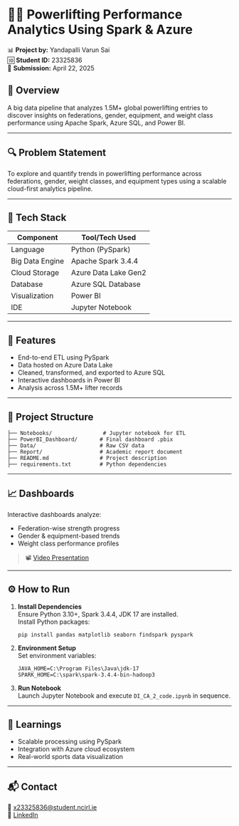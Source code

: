 
# 🏋️‍♂️ Powerlifting Performance Analytics Using Spark & Azure

📊 **Project by:** Yandapalli Varun Sai  
🆔 **Student ID:** 23325836  
📅 **Submission:** April 22, 2025

## 📌 Overview
A big data pipeline that analyzes 1.5M+ global powerlifting entries to discover insights on federations, gender, equipment, and weight class performance using Apache Spark, Azure SQL, and Power BI.

---

## 🔍 Problem Statement
To explore and quantify trends in powerlifting performance across federations, gender, weight classes, and equipment types using a scalable cloud-first analytics pipeline.

---

## 🧰 Tech Stack

| Component       | Tool/Tech Used         |
|----------------|------------------------|
| Language        | Python (PySpark)        |
| Big Data Engine | Apache Spark 3.4.4      |
| Cloud Storage   | Azure Data Lake Gen2    |
| Database        | Azure SQL Database      |
| Visualization   | Power BI                |
| IDE             | Jupyter Notebook        |

---

## 🚀 Features
- End-to-end ETL using PySpark
- Data hosted on Azure Data Lake
- Cleaned, transformed, and exported to Azure SQL
- Interactive dashboards in Power BI
- Analysis across 1.5M+ lifter records

---

## 📂 Project Structure

```
├── Notebooks/                # Jupyter notebook for ETL
├── PowerBI_Dashboard/       # Final dashboard .pbix
├── Data/                    # Raw CSV data
├── Report/                  # Academic report document
├── README.md                # Project description
├── requirements.txt         # Python dependencies
```

---

## 📈 Dashboards
Interactive dashboards analyze:
- Federation-wise strength progress
- Gender & equipment-based trends
- Weight class performance profiles
> 📽️ [Video Presentation](https://youtu.be/pCFKeU3vYfY)

---

## ⚙️ How to Run

1. **Install Dependencies**  
   Ensure Python 3.10+, Spark 3.4.4, JDK 17 are installed.  
   Install Python packages:
   ```
   pip install pandas matplotlib seaborn findspark pyspark
   ```

2. **Environment Setup**  
   Set environment variables:
   ```
   JAVA_HOME=C:\Program Files\Java\jdk-17  
   SPARK_HOME=C:\spark\spark-3.4.4-bin-hadoop3
   ```

3. **Run Notebook**  
   Launch Jupyter Notebook and execute `DI_CA_2_code.ipynb` in sequence.

---

## 🧠 Learnings
- Scalable processing using PySpark
- Integration with Azure cloud ecosystem
- Real-world sports data visualization

---

## 📬 Contact
📧 x23325836@student.ncirl.ie  
🔗 [LinkedIn](https://www.linkedin.com/in/YOUR_HANDLE)
